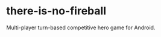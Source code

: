 there-is-no-fireball
====================

Multi-player turn-based competitive hero game for Android.

